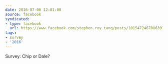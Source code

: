 ```yaml
---
date: 2016-07-06 12:01:00
source: facebook
syndicated:
- type: facebook
  url: https://www.facebook.com/stephen.roy.tang/posts/10154724670863912
tags:
- survey
- '2016'
---
```


Survey: Chip or Dale?